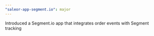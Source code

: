 ```yaml
---
"saleor-app-segment.io": major
---
```


Introduced a Segment.io app that integrates order events with Segment tracking
